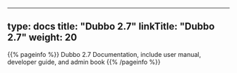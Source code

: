 
---
type: docs
title: "Dubbo 2.7"
linkTitle: "Dubbo 2.7"
weight: 20
---

{{% pageinfo %}}
Dubbo 2.7 Documentation, include user manual, developer guide, and admin book
{{% /pageinfo %}}



